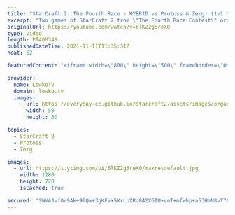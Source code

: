 ```yaml
---
title: "StarCraft 2: The Fourth Race - HYBRID vs Protoss & Zerg! (1v1 Multiplayer)"
excerpt: "Two games of StarCraft 2 from \"The Fourth Race Contest\" organised by Alex007. In this video I cast the Hybrid going up against Protoss and the Hybrid versus Zerg.  Alex's YouTube channel: https://www.youtube.com/c/Alex007SC2  Support my work on Patreon: http://www.patreon.com/lowkotv Become a YouTube"
originalUrl: https://youtube.com/watch?v=6lKZ2g5reX0
type: video
length: PT40M34S
publishedDateTime: 2021-11-11T11:35:31Z
heat: 52

featuredContent: "<iframe width=\"800\" height=\"500\" frameborder=\"0\" src=\"https://www.youtube.com/embed/6lKZ2g5reX0\" allow=\"accelerometer; autoplay; encrypted-media; gyroscope; picture-in-picture\" allowfullscreen></iframe>"

provider:
  name: LowkoTV
  domain: lowko.tv
  images:
    - url: https://everyday-cc.github.io/starcraft2/assets/images/organizations/lowko.tv-50x50.jpg
      width: 50
      height: 50

topics:
  - StarCraft 2
  - Protoss
  - Zerg

images:
  - url: https://i.ytimg.com/vi/6lKZ2g5reX0/maxresdefault.jpg
    width: 1280
    height: 720
    isCached: true

secured: "SWVAJvf0r9Ak+9lQw+3gKFvx5XxLpXRq842X6IU+vmT+mfwhp+a53HmN8vT7CR72pkJkj5dP0w+rKBQuj+a0u1zrQG6p96IMbp/C97FN7iIiePhXTpCUjadMJGbpvh9Ac0R/svAI5zhp6vw60tPLcijfiTd4Z7vr4QiEgCVdIZeYA/LY+i8NgtRSNkN9DwUbR9tZUXod7NcDg8y8H0gY0JQ6qk3pa+AF9eSwo/w5qdeaQdanLp78n0O7EzO4FW1NJT1ETC5Excs3fzqzztMcHRn99PAb1Di+E7o4GUlUsXIjgYExL9qZz2sVHx4scQ3fNtWrbxQuAwrHECVsTXNT247a9ackpYUci7Nw0cRZS+QyutsU5uSBuCxwgKCrjXhOEWie0ARvaFADtBy4+IvWgPSZ0azDebw86RKnSqPRKZv0bRj4LNMnH4rzbg5XSPzh;MUtoCNinXhKDpuUuVNMpmg=="
---
```


